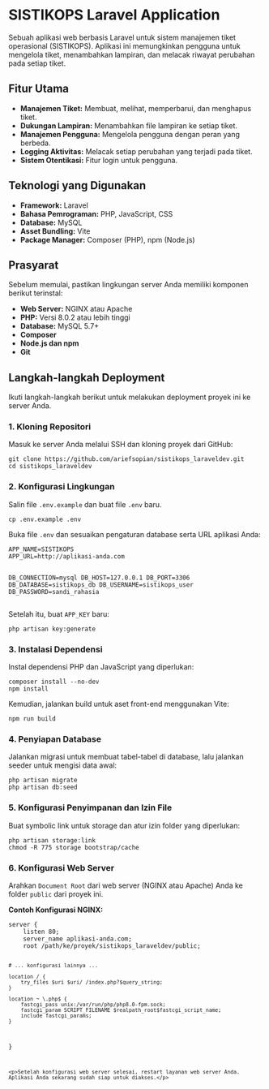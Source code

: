 <h1 id="sistikops-laravel-application">SISTIKOPS Laravel Application</h1>
<p>Sebuah aplikasi web berbasis Laravel untuk sistem manajemen tiket operasional (SISTIKOPS). Aplikasi ini memungkinkan pengguna untuk mengelola tiket, menambahkan lampiran, dan melacak riwayat perubahan pada setiap tiket.</p>
<h2 id="fitur-utama">Fitur Utama</h2>
<ul>
<li><strong>Manajemen Tiket:</strong> Membuat, melihat, memperbarui, dan menghapus tiket.</li>
<li><strong>Dukungan Lampiran:</strong> Menambahkan file lampiran ke setiap tiket.</li>
<li><strong>Manajemen Pengguna:</strong> Mengelola pengguna dengan peran yang berbeda.</li>
<li><strong>Logging Aktivitas:</strong> Melacak setiap perubahan yang terjadi pada tiket.</li>
<li><strong>Sistem Otentikasi:</strong> Fitur login untuk pengguna.</li>
</ul>
<h2 id="teknologi-yang-digunakan">Teknologi yang Digunakan</h2>
<ul>
<li><strong>Framework:</strong> Laravel</li>
<li><strong>Bahasa Pemrograman:</strong> PHP, JavaScript, CSS</li>
<li><strong>Database:</strong> MySQL</li>
<li><strong>Asset Bundling:</strong> Vite</li>
<li><strong>Package Manager:</strong> Composer (PHP), npm (Node.js)</li>
</ul>
<h2 id="prasyarat">Prasyarat</h2>
<p>Sebelum memulai, pastikan lingkungan server Anda memiliki komponen berikut terinstal:</p>
<ul>
<li><strong>Web Server:</strong> NGINX atau Apache</li>
<li><strong>PHP:</strong> Versi 8.0.2 atau lebih tinggi</li>
<li><strong>Database:</strong> MySQL 5.7+</li>
<li><strong>Composer</strong></li>
<li><strong>Node.js dan npm</strong></li>
<li><strong>Git</strong></li>
</ul>
<h2 id="langkah-langkah-deployment">Langkah-langkah Deployment</h2>
<p>Ikuti langkah-langkah berikut untuk melakukan deployment proyek ini ke server Anda.</p>
<h3 id="1-kloning-repositori">1. Kloning Repositori</h3>
<p>Masuk ke server Anda melalui SSH dan kloning proyek dari GitHub:</p>
<pre><code class="language-bash">git clone https://github.com/ariefsopian/sistikops_laraveldev.git
cd sistikops_laraveldev
</code></pre>
<h3 id="2-konfigurasi-lingkungan">2. Konfigurasi Lingkungan</h3>
<p>Salin file <code>.env.example</code> dan buat file <code>.env</code> baru.</p>
<pre><code class="language-bash">cp .env.example .env
</code></pre>
<p>Buka file <code>.env</code> dan sesuaikan pengaturan database serta URL aplikasi Anda:</p>
<pre><code class="language-ini">APP_NAME=SISTIKOPS
APP_URL=http://aplikasi-anda.com

DB_CONNECTION=mysql
DB_HOST=127.0.0.1
DB_PORT=3306
DB_DATABASE=sistikops_db
DB_USERNAME=sistikops_user
DB_PASSWORD=sandi_rahasia
</code></pre>
<p>Setelah itu, buat <code>APP_KEY</code> baru:</p>
<pre><code class="language-bash">php artisan key:generate
</code></pre>
<h3 id="3-instalasi-dependensi">3. Instalasi Dependensi</h3>
<p>Instal dependensi PHP dan JavaScript yang diperlukan:</p>
<pre><code class="language-bash">composer install --no-dev
npm install
</code></pre>
<p>Kemudian, jalankan build untuk aset front-end menggunakan Vite:</p>
<pre><code class="language-bash">npm run build
</code></pre>
<h3 id="4-penyiapan-database">4. Penyiapan Database</h3>
<p>Jalankan migrasi untuk membuat tabel-tabel di database, lalu jalankan seeder untuk mengisi data awal:</p>
<pre><code class="language-bash">php artisan migrate
php artisan db:seed
</code></pre>
<h3 id="5-konfigurasi-penyimpanan-dan-izin-file">5. Konfigurasi Penyimpanan dan Izin File</h3>
<p>Buat symbolic link untuk storage dan atur izin folder yang diperlukan:</p>
<pre><code class="language-bash">php artisan storage:link
chmod -R 775 storage bootstrap/cache
</code></pre>
<h3 id="6-konfigurasi-web-server">6. Konfigurasi Web Server</h3>
<p>Arahkan <code>Document Root</code> dari web server (NGINX atau Apache) Anda ke folder <code>public</code> dari proyek ini.</p>
<p><strong>Contoh Konfigurasi NGINX:</strong></p>
<pre><code class="language-nginx">server {
    listen 80;
    server_name aplikasi-anda.com;
    root /path/ke/proyek/sistikops_laraveldev/public;

    # ... konfigurasi lainnya ...

    location / {
        try_files $uri $uri/ /index.php?$query_string;
    }

    location ~ \.php$ {
        fastcgi_pass unix:/var/run/php/php8.0-fpm.sock;
        fastcgi_param SCRIPT_FILENAME $realpath_root$fastcgi_script_name;
        include fastcgi_params;
    }
}
```</pre>
<p>Setelah konfigurasi web server selesai, restart layanan web server Anda. Aplikasi Anda sekarang sudah siap untuk diakses.</p>
